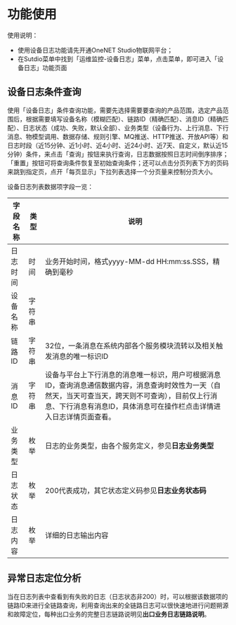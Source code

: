 # 功能使用

使用说明：
- 使用设备日志功能请先开通OneNET Studio物联网平台；
- 在Sutdio菜单中找到「运维监控-设备日志」菜单，点击菜单，即可进入「设备日志」功能页面
## 设备日志条件查询
使用「设备日志」条件查询功能，需要先选择需要要查询的产品范围，选定产品范围后，根据需要填写设备名称（模糊匹配）、链路ID（精确匹配）、消息ID（精确匹配）、日志状态（成功、失败，默认全部）、业务类型（设备行为、上行消息、下行消息、物模型调用、数据存储、规则引擎、MQ推送、HTTP推送、开放API等）和日志时段（近15分钟、近1小时、近4小时、近24小时、近7天、自定义，默认近15分钟）条件，来点击「查询」按钮来执行查询，日志数据按照日志时间倒序排序；「重置」按钮可将查询条件恢复至初始查询条件；还可以点击分页列表下方的页码来跳到指定页，点开「每页显示」下拉列表选择一个分页量来控制分页大小。

设备日志列表数据项字段一览：

|  字段名称 |  类型 |  说明 |
|---|---|---|
|  日志时间 |时间|  业务开始时间，格式yyyy-MM-dd HH:mm:ss.SSS，精确到毫秒 |
|  设备名称 |字符串|  |
|  链路ID |字符串| 32位，一条消息在系统内部各个服务模块流转以及相关触发消息的唯一标识ID|
|  消息ID |字符串| 设备与平台上下行消息的消息唯一标识，用户可根据消息ID，查询消息通信数据内容，消息查询时效性为一天（自然天，当天可查当天，跨天则不可查询），目前仅上行消息、下行消息有消息ID，具体消息可在操作栏点击详情进入日志详情页面查看。|
|  业务类型 |枚举| 日志的业务类型，由各个服务定义，参见**日志业务类型**|
|  日志状态 |枚举| 200代表成功，其它状态定义码参见**日志业务状态码**|
|  日志内容 |枚举| 详细的日志输出内容|

## 异常日志定位分析
当在日志列表中查看到有失败的日志（日志状态非200）时，可以根据该数据项的链路ID来进行全链路查询，利用查询出来的全链路日志可以很快速地进行问题朔源和故障定位，每种出口业务的完整日志链路说明见**出口业务日志链路说明**。
